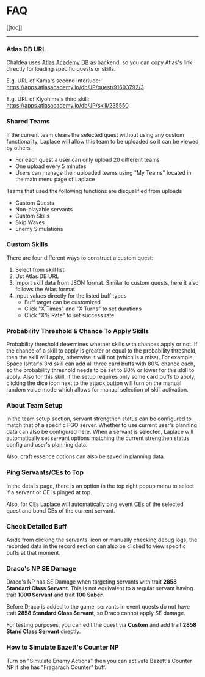 # FAQ

[[toc]]

<hr/>

### Atlas DB URL

Chaldea uses [Atlas Academy DB](https://apps.atlasacademy.io/db/) as backend, so you can copy Atlas's link directly for
loading specific quests or skills.

E.g. URL of Kama's second Interlude: https://apps.atlasacademy.io/db/JP/quest/91603792/3

E.g. URL of Kiyohime's third skill: https://apps.atlasacademy.io/db/JP/skill/235550

### Shared Teams

If the current team clears the selected quest without using any custom functionality, Laplace will allow this team to be
uploaded so it can be viewed by others.

- For each quest a user can only upload 20 different teams
- One upload every 5 minutes
- Users can manage their uploaded teams using "My Teams" located in the main menu page of Laplace

Teams that used the following functions are disqualified from uploads

- Custom Quests
- Non-playable servants
- Custom Skills
- Skip Waves
- Enemy Simulations

### Custom Skills

There are four different ways to construct a custom quest:

1. Select from skill list
2. Ust Atlas DB URL
3. Import skill data from JSON format. Similar to custom quests, here it also follows the Atlas format
4. Input values directly for the listed buff types
   - Buff target can be customized
   - Click "X Times" and "X Turns" to set durations
   - Click "X% Rate" to set success rate

### Probability Threshold & Chance To Apply Skills

Probability threshold determines whether skills with chances apply or not. If the chance of a skill to apply is greater
or equal to the probability threshold, then the skill will apply, otherwise it will not (which is a miss).
For example, Space Ishtar's 3rd skill can add all three card buffs with 80% chance each, so the probability threshold
needs to be set to 80% or lower for this skill to apply. Also for this skill, if the setup requires only some card buffs
to apply, clicking the dice icon next to the attack button will turn on the manual random value mode which allows for
manual selection of skill activation.

### About Team Setup

In the team setup section, servant strengthen status can be configured to match that of a specific FGO server. Whether to
use current user's planning data can also be configured here. When a servant is selected, Laplace will automatically set
servant options matching the current strengthen status config and user's planning data.

Also, craft essence options can also be saved in planning data.

### Ping Servants/CEs to Top

In the details page, there is an option in the top right popup menu to select if a servant or CE is pinged at top.

Also, for CEs Laplace will automatically ping event CEs of the selected quest and bond CEs of the current servant.

### Check Detailed Buff

Aside from clicking the servants' icon or manually checking debug logs, the recorded data in the record section can also
be clicked to view specific buffs at that moment.

### Draco's NP SE Damage

Draco's NP has SE Damage when targeting servants with trait **2858 Standard Class Servant**. This is not equivalent to
a regular servant having trait **1000 Servant** and trait **100 Saber**.

Before Draco is added to the game, servants in event quests do not have trait **2858 Standard Class Servant**, so Draco
cannot apply SE damage.

For testing purposes, you can edit the quest via **Custom** and add trait **2858 Stand Class Servant** directly.

### How to Simulate Bazett's Counter NP

Turn on "Simulate Enemy Actions" then you can activate Bazett's Counter NP if she has "Fragarach Counter" buff.
